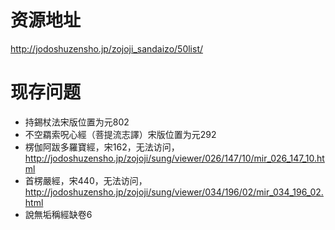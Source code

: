 # 资源地址
http://jodoshuzensho.jp/zojoji_sandaizo/50list/
# 现存问题
- 持錫杖法宋版位置为元802
- 不空羂索呪心經（菩提流志譯）宋版位置为元292
- 楞伽阿跋多羅寶經，宋162，无法访问，http://jodoshuzensho.jp/zojoji/sung/viewer/026/147/10/mir_026_147_10.html
- 首楞嚴經，宋440，无法访问，http://jodoshuzensho.jp/zojoji/sung/viewer/034/196/02/mir_034_196_02.html
- 說無垢稱經缺卷6
